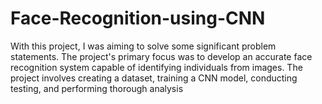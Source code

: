 # Face-Recognition-using-CNN
With this project, I was aiming to solve some significant problem statements. The project's primary focus was to develop an accurate face recognition system capable of identifying individuals from images. The project involves creating a dataset, training a CNN model, conducting testing, and performing thorough analysis
